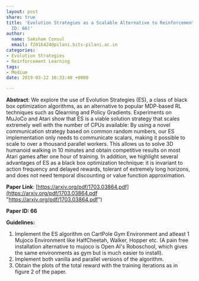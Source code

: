 ```yaml
---
layout: post
share: true
title: 'Evolution Strategies as a Scalable Alternative to Reinforcement Learning (Paper
  ID: 66)'
author:
  name: Saksham Consul
  email: f2016424@pilani.bits-pilani.ac.in
categories:
- Evolution Strategies
- Reinforcement Learning
tags:
- Medium
date: 2019-03-22 16:33:40 +0000

---
```

**Abstract**: We explore the use of Evolution Strategies (ES), a class of black box optimization algorithms, as an alternative to popular MDP-based RL techniques such as Qlearning and Policy Gradients. Experiments on MuJoCo and Atari show that ES is a viable solution strategy that scales extremely well with the number of CPUs available: By using a novel communication strategy based on common random numbers, our ES implementation only needs to communicate scalars, making it possible to scale to over a thousand parallel workers. This allows us to solve 3D humanoid walking in 10 minutes and obtain competitive results on most Atari games after one hour of training. In addition, we highlight several advantages of ES as a black box optimization technique: it is invariant to action frequency and delayed rewards, tolerant of extremely long horizons, and does not need temporal discounting or value function approximation.

**Paper Link**: [https://arxiv.org/pdf/1703.03864.pdf](https://arxiv.org/pdf/1703.03864.pdf "https://arxiv.org/pdf/1703.03864.pdf")

**Paper ID: 66**

**Guidelines:**

1. Implement the ES algorithm on CartPole Gym Environment and atleast 1 Mujoco Environment like HalfCheetah, Walker, Hopper etc. (A pain free installation alternative to mujoco is Open AI's Roboschool, which gives the same environments as gym but is much easier to install).
2. Implement both vanilla and parallel versions of the algorithm.
3. Obtain the plots of the total reward with the training iterations as in figure 2 of the paper.
